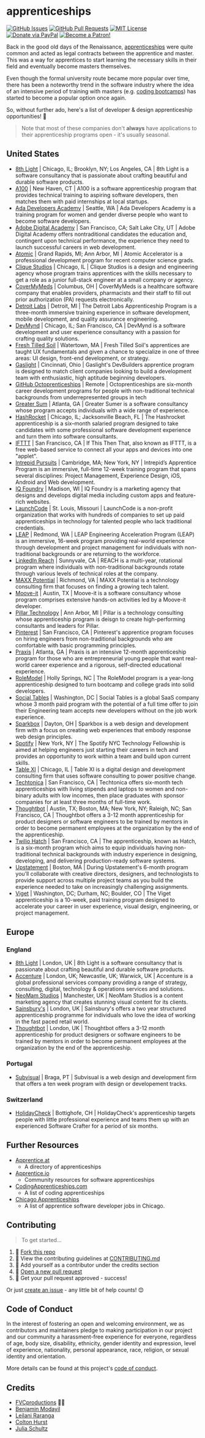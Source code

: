 # apprenticeships

[![GitHub Issues](https://img.shields.io/github/issues/fvcproductions/apprenticeships.svg?style=flat-square)](https://github.com/fvcproductions/apprenticeships/issues) [![GitHub Pull Requests](https://img.shields.io/github/issues-pr/fvcproductions/apprenticeships.svg?style=flat-square)](https://github.com/fvcproductions/apprenticeships/pulls) [![MIT License](https://img.shields.io/github/license/fvcproductions/apprenticeships.svg?style=flat-square)](http://badges.mit-license.org) [![Donate via PayPal](https://img.shields.io/badge/Donate-PayPal-blue.svg?style=flat-square)](https://www.paypal.me/fvcproductions/5) [![Become a Patron!](https://img.shields.io/badge/Patreon-Become%20a%20Patron!-orange.svg?style=flat-square)](https://www.patreon.com/fvcproductions)

Back in the good old days of the Renaissance, [apprenticeships](https://www.wikiwand.com/en/Apprenticeship) were quite common and acted as legal contracts between the apprentice and master. This was a way for apprentices to start learning the necessary skills in their field and eventually become masters themselves.

Even though the formal university route became more popular over time, there has been a noteworthy trend in the software industry where the idea of an intensive period of training with masters (e.g. [coding bootcamps](https://www.wikiwand.com/en/Coding_bootcamp)) has started to become a popular option once again.

So, without further ado, here's a list of developer & design apprenticeship opportunities! 🔧

> Note that most of these companies don't **always** have applications to their apprenticeship programs open - it's usually seasonal.

## United States

* [8th Light](https://8thlight.com/apprenticeship/) | Chicago, IL; Brooklyn, NY; Los Angeles, CA | 8th Light is a software consultancy that is passionate about crafting beautiful and durable software products.
* [A100](http://indie-soft.com/a100/) | New Haven, CT | A100 is a software apprenticeship program that provides technical training to aspiring software developers, then matches them with paid internships at local startups.
* [Ada Developers Academy](https://www.adadevelopersacademy.org/) | Seattle, WA | Ada Developers Academy is a training program for women and gender diverse people who want to become software developers.
* [Adobe Digital Academy](http://www.adobe.com/corporate-responsibility/education/digital-academy.html) | San Francisco, CA; Salt Lake City, UT | Adobe Digital Academy offers nontraditional candidates the education and, contingent upon technical performance, the experience they need to launch successful careers in web development.
* [Atomic](https://atomicobject.com/careers/accelerator) | Grand Rapids, MI; Ann Arbor, MI | Atomic Accelerator is a professional development program for recent computer science grads.
* [Clique Studios](https://cliquestudios.com/clique-university/apprenticeships/) | Chicago, IL | Clique Studios is a design and engineering agency whose program trains apprentices with the skills necessary to get a role as a junior full-stack engineer at a small company or agency.
* [CoverMyMeds](https://www.covermymeds.com/main/careers/tech-positions/) | Columbus, OH | CoverMyMeds is a healthcare software company that enables providers, pharmacists and their staff to fill out prior authorization (PA) requests electronically.
* [Detroit Labs](https://www.detroitlabs.com/apprenticeships/) | Detroit, MI | The Detroit Labs Apprenticeship Program is a three-month immersive training experience in software development, mobile development, and quality assurance engineering.
* [DevMynd](https://www.devmynd.com/culture/careers/) | Chicago, IL; San Francisco, CA | DevMynd is a software development and user experience consultancy with a passion for crafting quality solutions.
* [Fresh Tilled Soil](http://www.freshtilledsoil.com/aux/) | Watertown, MA  | Fresh Tilled Soil's apprentices are taught UX fundamentals and given a chance to specialize in one of three areas: UI design, front-end development, or strategy.
* [Gaslight](https://teamgaslight.com/careers/developer-apprenticeship) | Cincinnati, Ohio | Gaslight's DevBuilders apprentice program is designed to match client companies looking to build a development team with enthusiastic, high aptitude beginning developers.
* [GitHub Octoprenticeships](https://github.com/about/careers) | Remote | Octoprenticeships are six-month career development programs for people with non-traditional technical backgrounds from underrepresented groups in tech
* [Greater Sum](https://www.greatersum.com/software-apprenticeship/) | Atlanta, GA | Greater Sumer is a software consultancy whose program accepts individuals with a wide range of experience.
* [HashRocket](https://hashrocket.com/careers/apprentice) | Chicago, IL; Jacksonville Beach, FL | The Hashrocket apprenticeship is a six–month salaried program designed to take candidates with some professional software development experience and turn them into software consultants.
* [IFTTT](https://ifttt.com/apprenticeship) | San Francisco, CA | If This Then That, also known as IFTTT, is a free web-based service to connect all your apps and devices into one "applet".
* [Intrepid Pursuits](http://www.intrepid.io/apprentice) | Cambridge, MA; New York, NY | Intrepid’s Apprentice Program is an immersive, full-time 12-week training program that spans several disciplines: Project Management, Experience Design, iOS, Android and Web development.
* [IQ Foundry](http://www.iqfoundry.com/careers) | Madison, WI | IQ Foundry is a marketing agency that designs and develops digital media including custom apps and feature-rich websites.
* [LaunchCode](https://www.launchcode.org/) | St. Louis, Missouri | LaunchCode is a non-profit organization that works with hundreds of companies to set up paid apprenticeships in technology for talented people who lack traditional credentials.
* [LEAP](http://industryexplorers.com) | Redmond, WA | LEAP Engineering Acceleration Program (LEAP) is an immersive, 16-week program providing real-world experience through development and project management for individuals with non-traditional backgrounds or are returning to the workforce. 
* [LinkedIn Reach](https://careers.linkedin.com/reach) | Sunnyvale, CA | REACH is a multi-year, rotational program where individuals with non-traditional backgrounds rotate through various levels of technical roles at the company.
* [MAXX Potential](https://maxxpotential.com/apprentice/) | Richmond, VA | MAXX Potential is a technology consulting firm that focuses on finding a growing tech talent.
* [Moove-it](https://moove-it.com/web-development-apprenticeship) | Austin, TX | Moove-it is a software consultancy whose program comprises extensive hands-on activities led by a Moove-it developer.
* [Pillar Technology](http://pillartechnology.com/careers) | Ann Arbor, MI | Pillar is a technology consulting whose apprenticeship program is deisgn to create high-performing consultants and leaders for Pillar.
* [Pinterest](https://careers.pinterest.com/careers/) | San Francisco, CA | Pinterest's apprentice program focuses on hiring engineers from non-traditional backgrounds who are comfortable with basic programming principles.
* [Praxis](https://discoverpraxis.com/) | Atlanta, GA | Praxis is an intensive 12-month apprenticeship program for those who are entrepreneurial young people that want real-world career experience and a rigorous, self-directed educational experience.
* [RoleModel](http://www.craftsmanshipacademy.com/) | Holly Springs, NC | The RoleModel program is a year-long apprenticeship designed to turn bootcamp and college grads into solid developers.
* [Social Tables](https://socialtables.com) | Washington, DC | Social Tables is a global SaaS company whose 3 month paid program with the potential of a full time offer to join their Engineering team accepts new developers without on the job work experience.
* [Sparkbox](http://apprentices.seesparkbox.com) | Dayton, OH | Sparkbox is a web design and development firm with a focus on creating web experiences that embody response web design principles.
* [Spotify](https://ttp.nyc/spotifyfellowship/) | New York, NY | The Spotify NYC Technology Fellowship is aimed at helping engineers just starting their careers in tech and provides an opportunity to work within a team and build upon current skills.
* [Table XI](https://www.tablexi.com/careers/) | Chicago, IL | Table XI is a digital design and development consulting firm that uses software consulting to power positive change. 
* [Techtonica](https://techtonica.org/) | San Francisco, CA | Techtonica offers six-month tech apprenticeships with living stipends and laptops to women and non-binary adults with low incomes, then place graduates with sponsor companies for at least three months of full-time work.
* [Thoughtbot](http://apprentice.thoughtbot.com/) | Austin, TX; Boston, MA; New York, NY; Raleigh, NC; San Francisco, CA | Thoughtbot offers a 3-12 month apprenticeship for product designers or software engineers to be trained by mentors in order to become permanent employees at the organization by the end of the apprenticeship.
* [Twilio Hatch](https://www.twilio.com/company/jobs) | San Francisco, CA | The apprenticeship, known as Hatch, is a six-month program which aims to equip individuals having non-traditional technical backgrounds with industry experience in designing, developing, and delivering production-ready software systems.
* [Upstatement](https://upstatement.com/jobs/) | Boston, MA | During Upstatement's 6-month program you’ll collaborate with creative directors, designers, and technologists to provide support across multiple project teams as you build the experience needed to take on increasingly challenging assignments.
* [Viget](https://www.viget.com/apprenticeship/) | Washington, DC; Durham, NC; Boulder, CO | The Viget apprenticeship is a 10-week, paid training program designed to accelerate your career in user experience, visual design, engineering, or project management.

## Europe

### England
* [8th Light](https://8thlight.com/apprenticeship/) | London, UK | 8th Light is a software consultancy that is passionate about crafting beautiful and durable software products.
* [Accenture](https://www.accenture.com/gb-en/Careers/apprenticeships) | London, UK; Newcastle, UK; Warwick, UK | Accenture is a global professional services company providing a range of strategy, consulting, digital, technology & operations services and solutions.
* [NeoMam Studios](http://neomam.com/jobs/) | Manchester, UK | NeoMam Studios is a content marketing agency that creates stunning visual content for its clients.
* [Sainsbury's](http://early.careersatsainsburys.com/Home/Apprenticeships) | London, UK | Sainsbury's offers a two year structured apprenticeship programme for individuals who love the idea of working in the fast paced retail world.
* [Thoughtbot](http://apprentice.thoughtbot.com/) | London, UK | Thoughtbot offers a 3-12 month apprenticeship for product designers or software engineers to be trained by mentors in order to become permanent employees at the organization by the end of the apprenticeship.

### Portugal

* [Subvisual](https://subvisual.co/apprenticeship/) | Braga, PT | Subvisual is a  web design and development firm that offers a ten week program with design or developement tracks. 

### Switzerland
* [HolidayCheck](https://apprenticeship.holidaycheck.com/) |  Bottighofe, CH | HolidayCheck's apprenticeship targets people with little professional experience and teams them up with an experienced Software Crafter for a period of six months.  

## Further Resources

* [Apprentice.at](https://apprentice.at/)
  * A directory of apprenticeships
* [Apprentice.io](http://apprentice.thoughtbot.com/)
  * Community resources for software apprenticeships
* [CodingApprenticeships.com](http://codingapprenticeships.com/apprentice.php)
  * A list of coding apprenticeships
* [Chicago Apprenticeships](http://chicagoapprenticeships.com/)
  * A list of apprentice software developer jobs in Chicago.

## Contributing

> To get started...

1.  🍴 [Fork this repo](https://github.com/fvcproductions/apprenticeships#fork-destination-box)
2.  🔨 View the contributing guidelines at [CONTRIBUTING.md](CONTRIBUTING.md)
3.  👥 Add yourself as a contributor under the credits section
4.  🔧 [Open a new pull request](https://github.com/fvcproductions/apprenticeships/compare)
5.  🎉 Get your pull request approved - success!

Or just [create an issue](https://github.com/fvcproductions/apprenticeships/issues/new) - any little bit of help counts! 😊

## Code of Conduct

In the interest of fostering an open and welcoming environment, we as contributors and maintainers pledge to making participation in our project and our community a harassment-free experience for everyone, regardless of age, body size, disability, ethnicity, gender identity and expression, level of experience, nationality, personal appearance, race, religion, or sexual identity and orientation.

More details can be found at this project's [code of conduct](.github/CODE_OF_CONDUCT.md).

## Credits

* [FVCproductions](https://github.com/fvcproductions) 🍫🍓
* [Benjamin Modayil](https://modayil.me)
* [Leilani Raranga](https://linkedin.com/in/leilanir)
* [Colton Hurst](https://www.coltonhurst.com)
* [Julia Schultz](https://github.com/jschultz21)
